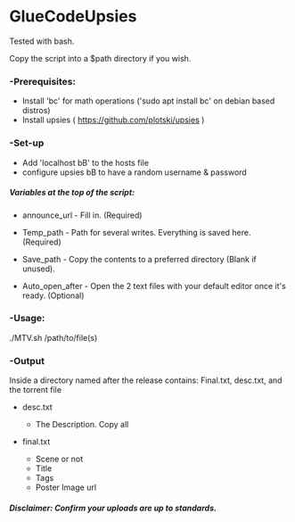 # GlueCodeUpsies

Tested with bash.

Copy the script into a $path directory if you wish.

### -Prerequisites:
- Install 'bc' for math operations ('sudo apt install bc' on debian based distros)
- Install upsies ( https://github.com/plotski/upsies )


### -Set-up
- Add 'localhost bB' to the hosts file
- configure upsies bB to have a random username & password


##### Variables at the top of the script:

- announce_url - Fill in. (Required)

- Temp_path - Path for several writes. Everything is saved here. (Required)

- Save_path - Copy the contents to a preferred directory (Blank if unused).

- Auto_open_after - Open the 2 text files with your default editor once it's ready. (Optional)

### -Usage:
./MTV.sh /path/to/file(s)

### -Output
Inside a directory named after the release contains: Final.txt, desc.txt, and the torrent file

- desc.txt
  - The Description. Copy all

- final.txt
  - Scene or not
  - Title
  - Tags
  - Poster Image url


##### Disclaimer: Confirm your uploads are up to standards.
